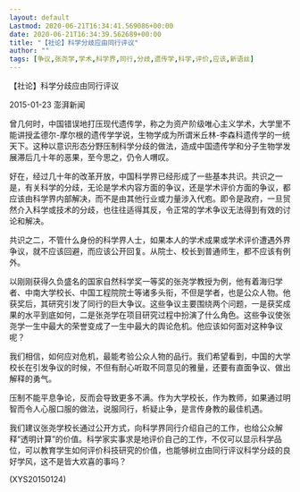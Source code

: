 ```yaml
---
layout: default
Lastmod: 2020-06-21T16:34:41.569086+00:00
date: 2020-06-21T16:34:39.562689+00:00
title: "【社论】科学分歧应由同行评议"
author: ""
tags: [争议,张尧学,学术,科学界,同行,分歧,遗传学,科学,评价,应该,新语丝]
---
```


【社论】科学分歧应由同行评议

2015-01-23 澎湃新闻

曾几何时，中国错误地打压现代遗传学，称之为资产阶级唯心主义学术，大学里不能讲授孟德尔-摩尔根的遗传学学说，生物学成为所谓米丘林-李森科遗传学的一统天下。这种以意识形态分野压制科学分歧的做法，造成中国遗传学和分子生物学发展滞后几十年的恶果，至今思之，仍令人喟叹。

好在，经过几十年的改革开放，中国科学界已经形成了一些基本共识。共识之一是，有关科学的分歧，无论是学术内容方面的争议，还是学术评价方面的争议，都应该由科学界内部解决，而不是由其他行业或力量涉入代庖。即令是政府，一旦贸然介入科学或技术的分歧，也往往适得其反，令正常的学术争议无法得到有效的讨论和解决。

共识之二，不管什么身份的科学界人士，如果本人的学术成果或学术评价遭遇外界争议，就不应该回避，而应该公开回复。从院士、校长到普通师生，都不应该有例外。

以刚刚获得久负盛名的国家自然科学奖一等奖的张尧学教授为例，他有着海归学者、中南大学校长、中国工程院院士等诸多头衔，不但是学者，也是公众人物。他获奖后，其研究引发了同行的巨大争议。这些争议主要围绕两个问题，一是获奖成果的水平到底如何，二是张尧学在项目研究过程中扮演了什么角色。这些争议使张尧学一生中最大的荣誉变成了一生中最大的舆论危机。他应该如何面对这种争议呢？

我们相信，如何应对危机，最能考验公众人物的品行。我们希望看到，中国的大学校长在引发争议的时候，不但有耐心听取不同意见的雅量，还要有直面争议、做出解释的勇气。

压制不能平息争论，反而会导致更多不满。作为大学校长，作为教师，如果通过明智而令人心服口服的做法，说服同行，析疑止争，是言传身教的最佳机遇。

我们建议张尧学校长通过公开方式，向科学界同行介绍自己的工作，也给公众解释“透明计算”的价值。科学家实事求是地评价自己的工作，不仅可以显示科学品位，可以教育学生如何评价科技研究的价值，也能够树立由同行评议科学分歧的良好学风，这不是皆大欢喜的事吗？

(XYS20150124)

